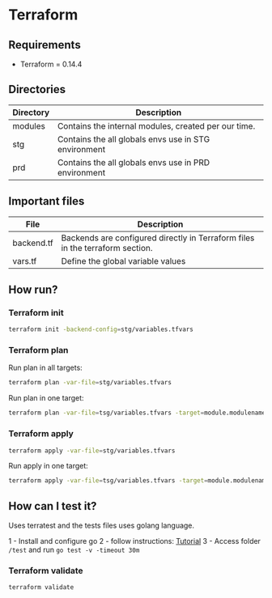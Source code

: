 # Terraform

## Requirements

- Terraform = 0.14.4

## Directories

| Directory | Description |
| --------- | ----------- |
| modules | Contains the internal modules, created per our time. |
| stg | Contains the all globals envs use in STG environment |
| prd | Contains the all globals envs use in PRD environment |

## Important files

| File | Description |
| --------- | ----------- |
| backend.tf | Backends are configured directly in Terraform files in the terraform section. |
| vars.tf | Define the global variable values |

## How run?

### Terraform init

```sh
terraform init -backend-config=stg/variables.tfvars
```

### Terraform plan
Run plan in all targets:
```sh
terraform plan -var-file=stg/variables.tfvars
```

Run plan in one target:
```sh
terraform plan -var-file=tsg/variables.tfvars -target=module.modulename
```

### Terraform apply

```sh
terraform apply -var-file=stg/variables.tfvars
```

Run apply in one target:
```sh
terraform apply -var-file=tsg/variables.tfvars -target=module.modulename
```

## How can I test it?

Uses terratest and the tests files uses golang language.

1 - Install and configure go
2 - follow instructions: [Tutorial](https://terratest.gruntwork.io/docs/getting-started/quick-start/)
3 - Access folder `/test` and run `go test -v -timeout 30m`

### Terraform validate

```sh
terraform validate
```
